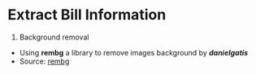 # Extract Bill Information

1. Background removal
- Using **rembg** a library to remove images background by ***danielgatis***
- Source: [rembg](https://github.com/danielgatis/rembg)
